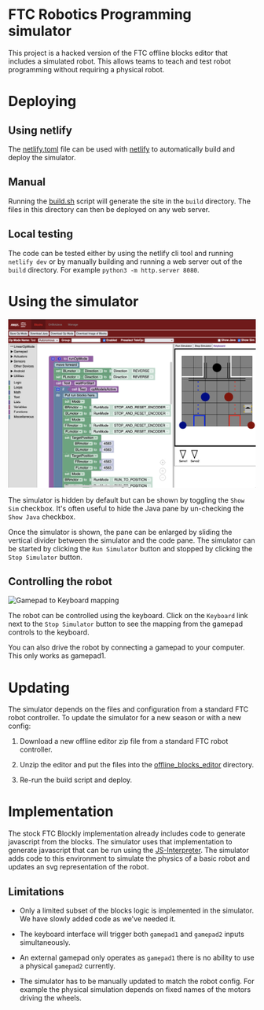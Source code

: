 # FTC Robotics Programming simulator

This project is a hacked version of the FTC offline blocks editor that includes
a simulated robot. This allows teams to teach and test robot programming without
requiring a physical robot.

# Deploying

## Using netlify

The [netlify.toml](netlify.toml) file can be used with
[netlify](https://www.netlify.com/) to automatically build and deploy the
simulator.

## Manual

Running the [build.sh](build.sh) script will generate the site in the `build`
directory. The files in this directory can then be deployed on any web server.

## Local testing

The code can be tested either by using the netlify cli tool and running `netlify
dev` or by manually building and running a web server out of the `build`
directory. For example `python3 -m http.server 8080`.

# Using the simulator

![Samle of simulator](art/example.png)

The simulator is hidden by default but can be shown by toggling the `Show Sim`
checkbox. It's often useful to hide the Java pane by un-checking the `Show Java`
checkbox.

Once the simulator is shown, the pane can be enlarged by sliding the vertical
divider between the simulator and the code pane. The simulator can be started by
clicking the `Run Simulator` button and stopped by clicking the `Stop Simulator`
button.

## Controlling the robot

![Gamepad to Keyboard mapping](src/keyboard_layout.png)

The robot can be controlled using the keyboard. Click on the `Keyboard` link
next to the `Stop Simulator` button to see the mapping from the gamepad controls
to the keyboard.

You can also drive the robot by connecting a gamepad to your computer. This only
works as gamepad1.

# Updating

The simulator depends on the files and configuration from a standard FTC robot
controller. To update the simulator for a new season or with a new config:

1. Download a new offline editor zip file from a standard FTC robot controller.

2. Unzip the editor and put the files into the
   [offline_blocks_editor](offline_blocks_editor) directory.

3. Re-run the build script and deploy.

# Implementation

The stock FTC Blockly implementation already includes code to generate
javascript from the blocks. The simulator uses that implementation to generate
javascript that can be run using the
[JS-Interpreter](https://github.com/NeilFraser/JS-Interpreter). The simulator
adds code to this environment to simulate the physics of a basic robot and
updates an svg representation of the robot.

## Limitations

 - Only a limited subset of the blocks logic is implemented in the simulator.
   We have slowly added code as we've needed it.

 - The keyboard interface will trigger both `gamepad1` and `gamepad2` inputs
   simultaneously.
   
 - An external gamepad only operates as `gamepad1` there is no ability to use a
   physical `gamepad2` currently.

 - The simulator has to be manually updated to match the robot config. For
   example the physical simulation depends on fixed names of the motors driving
   the wheels.
